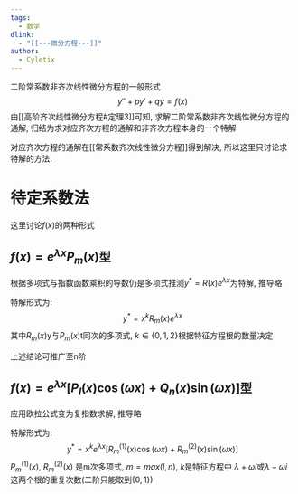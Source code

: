 ```yaml
---
tags:
  - 数学
dlink:
  - "[[---微分方程---]]"
author:
  - Cyletix
---
```

二阶常系数非齐次线性微分方程的一般形式
$$y''+py'+qy=f(x)$$
由[[高阶齐次线性微分方程#定理3]]可知, 求解二阶常系数非齐次线性微分方程的通解, 归结为求对应齐次方程的通解和非齐次方程本身的一个特解

对应齐次方程的通解在[[常系数齐次线性微分方程]]得到解决, 所以这里只讨论求特解的方法. 

# 待定系数法
这里讨论$f(x)$的两种形式
## $f(x)=e^{ \lambda x }P_{m}(x)$型
根据多项式与指数函数乘积的导数仍是多项式推测$y^*=R(x)e^{ \lambda x }$为特解, 推导略

特解形式为:$$y^*=x^kR_{m}(x)e^{ \lambda x }$$
其中$R_{m}(x)$y与$P_{m}(x)$t同次的多项式, $k\in\{0,1,2\}$根据特征方程根的数量决定

上述结论可推广至n阶

## $f(x)=e^{ \lambda x }[P_{l}(x)\cos(\omega x)+Q_{n}(x)\sin(\omega x)]$型
应用欧拉公式变为复指数求解, 推导略

特解形式为:$$y^*=x^{k}e^{ \lambda x }[R_{m}^{(1)}(x)\cos(\omega x)+R_{m}^{(2)}(x)\sin(\omega x)]$$
$R_{m}^{(1)}(x)$, $R_{m}^{(2)}(x)$ 是m次多项式, $m=max(l,n)$, $k$是特征方程中 $\lambda+\omega i$或$\lambda-\omega i$ 这两个根的重复次数(二阶只能取到$\{0,1\}$)

